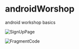 # androidWorshop
android workshop basics


![SignUpPage](https://user-images.githubusercontent.com/78636661/125107645-c5388f80-e100-11eb-9f68-e734beacbe17.png)


![FragmentCode](https://user-images.githubusercontent.com/78636661/125107657-c79ae980-e100-11eb-9ed0-3debff817dc5.png)
